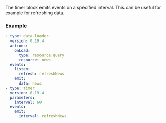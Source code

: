 The timer block emits events on a specified interval. This can be useful for example for refreshing
data.

### Example

```yaml
- type: data-loader
  version: 0.19.4
  actions:
    onLoad:
      type: resource.query
      resource: news
  events:
    listen:
      refresh: refreshNews
    emit:
      data: news
- type: timer
  version: 0.19.4
  parameters:
    interval: 60
  events:
    emit:
      interval: refreshNews
```
